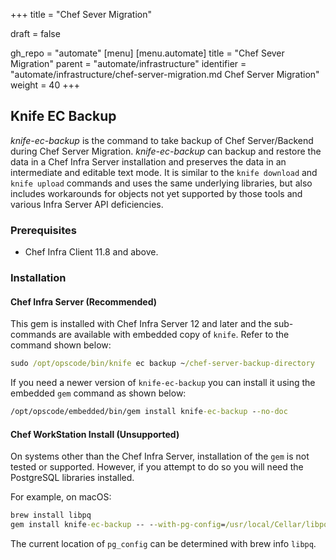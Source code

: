 +++
title = "Chef Sever Migration"

draft = false

gh_repo = "automate"
[menu]
  [menu.automate]
    title = "Chef Sever Migration"
    parent = "automate/infrastructure"
    identifier = "automate/infrastructure/chef-server-migration.md Chef Server Migration"
    weight = 40
+++

## Knife EC Backup

*knife-ec-backup* is the command to take backup of Chef Server/Backend during Chef Server Migration. *knife-ec-backup* can backup and restore the data in a Chef Infra Server installation and preserves the data in an intermediate and editable text mode. It is similar to the `knife download` and `knife upload` commands and uses the same underlying libraries, but also includes workarounds for objects not yet supported by those tools and various Infra Server API deficiencies.

### Prerequisites

* Chef Infra Client 11.8 and above.

### Installation

#### Chef Infra Server (Recommended)

This gem is installed with Chef Infra Server 12 and later and the sub-commands are available with embedded copy of `knife`. Refer to the command shown below:

```cmd
sudo /opt/opscode/bin/knife ec backup ~/chef-server-backup-directory
```

If you need a newer version of `knife-ec-backup` you can install it using the embedded `gem` command as shown below:

```cmd
/opt/opscode/embedded/bin/gem install knife-ec-backup --no-doc
```

#### Chef WorkStation Install (Unsupported)

On systems other than the Chef Infra Server, installation of the `gem` is not tested or supported. However, if you attempt to do so you will need the PostgreSQL libraries installed.

For example, on macOS:

```cmd
brew install libpq
gem install knife-ec-backup -- --with-pg-config=/usr/local/Cellar/libpq/9.2/bin/pg_config
```

The current location of `pg_config` can be determined with brew info `libpq`.
